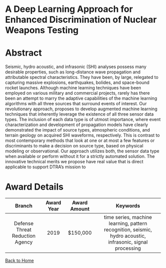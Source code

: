 
A Deep Learning Approach for Enhanced Discrimination of Nuclear Weapons Testing
===============================================================================

# Abstract


Seismic, hydro acoustic, and infrasonic (SHI) analyses possess many desirable properties, such as long-distance wave propagation and attributable spectral characteristics. They have been, by large, relegated to capturing massive explosions, earthquakes, bolides, and space-bound rocket launches. Although machine learning techniques have been employed on various military and commercial projects, rarely has there been an attempt to marry the adaptive capabilities of the machine learning algorithms with all three sources that surround events of interest. Our revolutionary approach, proposes to develop augmented machine learning techniques that inherently leverage the existence of all three sensor data types. The inclusion of each data type is of utmost importance, where event characterization and development of propagation models have clearly demonstrated the impact of source types, atmospheric conditions, and terrain geology on acquired SHI waveforms, respectively. This is contrast to most contemporary methods that look at one or at most a few features or discriminants to make a decision on source type, based on physical modeling or observational. Our approach utilizes both, the sensor data type when available or perform without it for a strictly automated solution. The innovative technical merits we propose have real value that is direct applicable to support DTRA’s mission to  

# Award Details

|Branch|Award Year|Award Amount|Keywords|
| :---: | :---: | :---: | :---: |
|Defense Threat Reduction Agency|2019|$150,000|time series, machine learning, pattern recognition, seismic, hydro acoustic, infrasonic, signal processing|
  
  


[Back to Home](https://github.com/chrischow/dod_sbir_awards/Reports/JH/#2595)